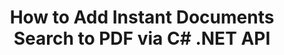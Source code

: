 ---
############################# Static ############################
layout: "auto-gen-gist"
draft: false
path: "search/net/document/pdf"
otherformats: DOC DOT DOCX DOCM DOTX DOTM TXT ODT OTT RTF XLS XLT XLSX XLSM XLSB XLTX XLTM XLA XLAM ODS OTS CSV TSV XML PPT PPS POT PPTX PPTM POTX POTM PPSX PPSM ODP PST OST EML EMLX MSG ONE ZIP XHTML MHTML MD CHM EPUB FB2  

############################# Head ############################
head_title: "Create & Add Documents Searching & indexing inside .NET Applications"
head_description: "GroupDocs.Search .NET API allows to add  instant documents searching supporting formats like PDF DOC, DOCX, RTF, XLSX, CSV, PPTX & Email messages inside .NET Apps."

############################# Header ############################
title: "How to Add Instant Documents Search to PDF via C# .NET API "
description: "GroupDocs.Search .NET API allows developers to add robust documents searching & indexing capability to their apps. It supports documents like PDF DOC, DOCX, RTF, XLSX, CSV, PPT, PPTX, MSG, EML and many more. "

######################### Download Button #######################
button:
    enable: true

############################# About ############################
about:
    enable: true
    title: "How to Create & Add Documents Searching & Indexing using .NET API?"
    content: |
       This page will help users to learn about how to add documents searching and indexing capability inside their own applications with little effort and cost.  Indexing is the process that is used by search engines by which the data is organized and structured so that it can generate relevant search results. The aim is to quickly and accurately find and display information related to user’s queries.  GroupDocs.Search for .NET is powerful high performance document searching API that enables software developer to perform advance searching and indexing operations on the basis of fuzzy and synonym algorithms inside their own applications. It does not require any third-party tool or external software to be installed on the user’s machine.  It has included support for some of the most commonly used documents formats, such as PDF, HTML, Outlook email, Microsoft Office Word, Excel worksheets, PowerPoint presentations, Outlook MSG, PST and many more. It supports several types of searches such as simple word, Boolean, regular expression search, case sensitive search, flexible fuzzy, synonym, homophone, wildcard, search by chunks, object type search, setting data range and so on. 

############################# content ############################
steps:
    enable: true
    block:
    - title_left: "Search Index Creation for PDF Document via .NET API"
      content_left: |
       GroupDocs.Search .NET API provides complete support for creating new Index or opening existing search index inside your own apps. The below C# code example shows how to create a new index and open an existing index using just a couple of lines of code. 

      title_right: "How to Create New or Open Existing Search Index"
      content_right: |
         * First you need to Specify the path to the index folder
         * Create an instance of [Index](https://apireference.groupdocs.com/search/net/groupdocs.search/index/constructors/2) class
         * Above will create an index in memory or on a disk and can also open an existing index.
       
      gisthash: "9651c19a9436afee860b7f39197f8399"
      gistfile: "create_or_open_new_search_index.cs"

    - title_left: "How to Add Documents Synchronously to Search Index"
      content_left: |
       GroupDocs.Search .NET allows software developers to perform Document indexing synchronously inside their own .NET apps. The below C# .NET code examples shows how to perform indexing synchronously with ease. 

      title_right: "Synchronously Document Indexing via C#"
      content_right: |
        * First you need to Specify the path to the index folder
        * Specify path to a folder containing documents to search
        * Create an instance of [Index(indexFolder)](https://apireference.groupdocs.com/search/net/groupdocs.search.indexrepository/search/methods/2) class
        * Above will create an index in memory or on a disk or open an existing index. 
        * Synchronous indexing documents from the specified folder
     
      gisthash: "1c5f672c83e741280fd24c58fe51f707"
      gistfile: "add_files_synchronously_to_indexing.cs"
      
    - title_left: "Perform Document Indexing Asynchronously via .NET"
      content_left: |
        GroupDocs.Search .NET enables computer programmers to perform asynchronousl document indexing inside their own .NET apps. The following .NET code examples shows how to achieve asynchronously documents indexing with just a couple of lines of code.

      title_right: "Asynchronously Document Indexing via C#"
      content_right: |
        * First you need to Specify the path to the index folder
        * Specify path to a folder containing documents to search
        * Create an instance of [Index(indexFolder)](https://apireference.groupdocs.com/search/net/groupdocs.search.indexrepository/search/methods/2) class
        * Subscribing to the event
        * Need to write Code indicating the completion of the operation
        * Setting the flag for asynchronous indexing 
        * Asynchronous indexing documents from the specified folder
     
      gisthash: "1c5f672c83e741280fd24c58fe51f707"
      gistfile: "add_files_asynchronously_to_indexing.cs"

    - title_left: "How to Use & Highlight Search Results in .NET Apps"
      content_left: |
       GroupDocs.Search .NET API allows programmers to interpret a sarch result and show the results by a simple list of documents found, or the words and phrases found. You can also highlight the text of the document with ease. The following .NET code examples shows how to list found documents and highlight search results with just a couple of lines of code.

      title_right: "Highlight Search Results via C# "
      content_right: |
        * Peform Search in index
        * After succesful Search, Print the result
        * Iterate through the documents and display the found documents
        * Highlighting occurrences in text
        * Generating output HTML formatted document with highlighted search results
     
      gisthash: "a5d1ad6eedd2acf12a33b541e763cdb4"
      gistfile: "how_to_list_search_result.cs"

    - title_left: "System Requirements"
      content_left: |
        GroupDocs.Search for .NET is supported on all major platforms and operating systems. For complete system requirements guide, please visit [system requirements](https://docs.groupdocs.com/search/net/system-requirements/) before executing the code below, please make sure that you have the following prerequisites installed on your system:
         * Operating Systems: Microsoft Windows, Linux, MacOS
         * Development Environment: Visual Studio, Xamarin, MonoDevelop etc
         * Frameworks: .NET Framework, .NET Standard, .NET Core, Mono
         * Get the latest version of GroupDocs.Search for .NET APIs from [NuGet](https://www.nuget.org/packages/GroupDocs.search/)
        
      title_right: "Why Use GroupDocs.Assembly"
      content_right: |
        * Search Index creation in memory as well as on disk.
        * Ability of indexing from a file, stream or structure.
        * Password protected documents indexing support.
        * Support for merging of several indexes.
        * Filter Document during search indexing.
        * Spell check support during the search.
        * Blended characters are fully supported
        * Combining different types of search into one search query.
        * Simple word  and regular expression searches support
        * Fully support alias replacement in search queries.

demos:
    enable: true
        

about_formats:
    enable: true


more_formats:
    enable: true


back_to_top:
    enable: true
---